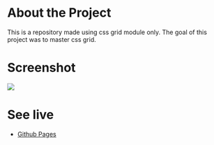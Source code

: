 # About the Project

This is a repository made using css grid module only. The goal of this project was to master css grid.

# Screenshot

![](screenshot.jpg)

# See live
- [Github Pages](https://fideldemoz.github.io/dashboard)